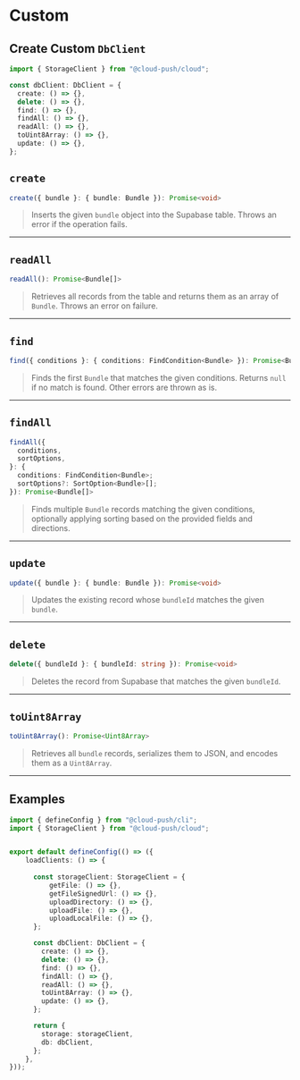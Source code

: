 # Custom

## Create Custom `DbClient`

```ts
import { StorageClient } from "@cloud-push/cloud";

const dbClient: DbClient = {
  create: () => {},
  delete: () => {},
  find: () => {},
  findAll: () => {},
  readAll: () => {},
  toUint8Array: () => {},
  update: () => {},
};
```

## `create`

```ts
create({ bundle }: { bundle: Bundle }): Promise<void>
```

> Inserts the given `bundle` object into the Supabase table. Throws an error if the operation fails.

---

## `readAll`

```ts
readAll(): Promise<Bundle[]>
```

> Retrieves all records from the table and returns them as an array of `Bundle`. Throws an error on failure.

---

## `find`

```ts
find({ conditions }: { conditions: FindCondition<Bundle> }): Promise<Bundle | null>
```

> Finds the first `Bundle` that matches the given conditions. Returns `null` if no match is found. Other errors are thrown as is.

---

## `findAll`

```ts
findAll({
  conditions,
  sortOptions,
}: {
  conditions: FindCondition<Bundle>;
  sortOptions?: SortOption<Bundle>[];
}): Promise<Bundle[]>
```

> Finds multiple `Bundle` records matching the given conditions, optionally applying sorting based on the provided fields and directions.

---

## `update`

```ts
update({ bundle }: { bundle: Bundle }): Promise<void>
```

> Updates the existing record whose `bundleId` matches the given `bundle`.

---

## `delete`

```ts
delete({ bundleId }: { bundleId: string }): Promise<void>
```

> Deletes the record from Supabase that matches the given `bundleId`.

---

## `toUint8Array`

```ts
toUint8Array(): Promise<Uint8Array>
```

> Retrieves all `bundle` records, serializes them to JSON, and encodes them as a `Uint8Array`.

---

## Examples

```ts
import { defineConfig } from "@cloud-push/cli";
import { StorageClient } from "@cloud-push/cloud";


export default defineConfig(() => ({
  	loadClients: () => {
        
      const storageClient: StorageClient = {
          getFile: () => {},
          getFileSignedUrl: () => {},
          uploadDirectory: () => {},
          uploadFile: () => {},
          uploadLocalFile: () => {},
      };

      const dbClient: DbClient = {
        create: () => {},
        delete: () => {},
        find: () => {},
        findAll: () => {},
        readAll: () => {},
        toUint8Array: () => {},
        update: () => {},
      };

      return {
        storage: storageClient,
        db: dbClient,
      };
	},
}));
```

